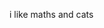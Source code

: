 i like maths and cats

<!---
aravek/aravek is a ✨ special ✨ repository because its `README.md` (this file) appears on your GitHub profile.
You can click the Preview link to take a look at your changes.
--->
